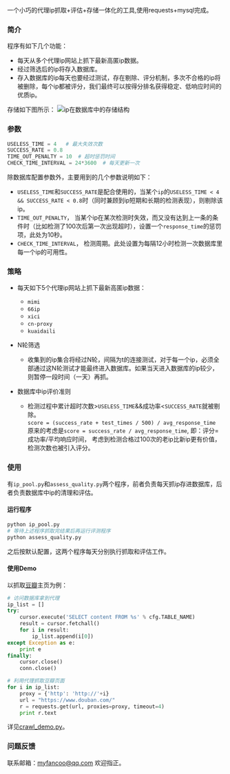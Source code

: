 一个小巧的代理ip抓取+评估+存储一体化的工具,使用requests+mysql完成。

### 简介

程序有如下几个功能：

* 每天从多个代理ip网站上抓下最新高匿ip数据。
* 经过筛选后的ip将存入数据库。
* 存入数据库的ip每天也要经过测试，存在剔除、评分机制，多次不合格的ip将被删除，每个ip都被评分，我们最终可以按得分排名获得稳定、低响应时间的优质ip。
   
存储如下图所示：
![ip在数据库中的存储结构](https://github.com/fancoo/Proxy/blob/master/images/data.png)


### 参数
```python
USELESS_TIME = 4   # 最大失效次数
SUCCESS_RATE = 0.8
TIME_OUT_PENALTY = 10  # 超时惩罚时间
CHECK_TIME_INTERVAL = 24*3600  # 每天更新一次
```
除数据库配置参数外，主要用到的几个参数说明如下：

* ```USELESS_TIME```和```SUCCESS_RATE```是配合使用的，当某个```ip```的```USELESS_TIME < 4 && SUCCESS_RATE < 0.8```时（同时兼顾到ip短期和长期的检测表现），则剔除该ip。
* ```TIME_OUT_PENALTY```， 当某个ip在某次检测时失效，而又没有达到上一条的条件时（比如检测了100次后第一次出现超时），设置一个```response_time```的惩罚项，此处为10秒。
* ```CHECK_TIME_INTERVAL```， 检测周期。此处设置为每隔12小时检测一次数据库里每一个ip的可用性。


### 策略

* 每天如下5个代理ip网站上抓下最新高匿ip数据：
  * ```mimi```
  * ```66ip```
  * ```xici```
  * ```cn-proxy```
  * ```kuaidaili```
* N轮筛选
  * 收集到的ip集合将经过N轮，间隔为t的连接测试，对于每一个ip，必须全部通过这N轮测试才能最终进入数据库。如果当天进入数据库的ip较少，则暂停一段时间（一天）再抓。

* 数据库中ip评价准则
  * 检测过程中累计超时次数>```USELESS_TIME```&&成功率<```SUCCESS_RATE```就被剔除。  
  ```score = (success_rate + test_times / 500) / avg_response_time```  
  原来的考虑是```score = success_rate / avg_response_time```, 即：评分=成功率/平均响应时间， 考虑到检测合格过100次的老ip比新ip更有价值，检测次数也被引入评分。

### 使用
有`ip_pool.py`和`assess_quality.py`两个程序，前者负责每天抓ip存进数据库，后者负责数据库中ip的清理和评估。

#### 运行程序
```bash
python ip_pool.py
# 等待上述程序抓取完结果后再运行评测程序
python assess_quality.py
```
之后按默认配置，这两个程序每天分别执行抓取和评估工作。

#### 使用Demo
以抓取[豆瓣](https://www.douban.com/)主页为例：
```python
# 访问数据库拿到代理
ip_list = []
try:
    cursor.execute('SELECT content FROM %s' % cfg.TABLE_NAME)
    result = cursor.fetchall()
    for i in result:
        ip_list.append(i[0])
except Exception as e:
    print e
finally:
    cursor.close()
    conn.close()

# 利用代理抓取豆瓣页面
for i in ip_list:
    proxy = {'http': 'http://'+i}
    url = "https://www.douban.com/"
    r = requests.get(url, proxies=proxy, timeout=4)
    print r.text
```
详见[crawl_demo.py](https://github.com/fancoo/Proxy/blob/master/crawl_demo.py)。

### 问题反馈
联系邮箱：myfancoo@qq.com 欢迎指正。
